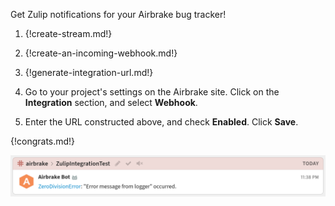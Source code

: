 Get Zulip notifications for your Airbrake bug tracker!

1. {!create-stream.md!}

1. {!create-an-incoming-webhook.md!}

1. {!generate-integration-url.md!}

1. Go to your project's settings on the Airbrake site. Click on the
   **Integration** section, and select **Webhook**.

1. Enter the URL constructed above, and check **Enabled**.
   Click **Save**.

{!congrats.md!}

![](/static/images/integrations/airbrake/001.png)
